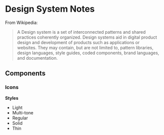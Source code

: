 # Design System Notes

From Wikipedia:

> A Design system is a set of interconnected patterns and shared practices coherently organized. Design systems aid in digital product design and development of products such as applications or websites. They may contain, but are not limited to, pattern libraries, design languages, style guides, coded components, brand languages, and documentation.


## Components

### Icons

**Styles**

- Light
- Multi-tone
- Regular
- Solid
- Thin
